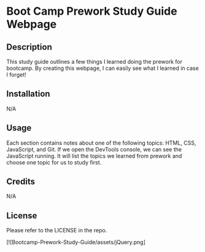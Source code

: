 # Boot Camp Prework Study Guide Webpage

## Description

This study guide outlines a few things I learned doing the prework for bootcamp. By creating this webpage, I can easily see what I learned in case I forget! 

## Installation

N/A

## Usage

Each section contains notes about one of the following topics: HTML, CSS, JavaScript, and Git. If we open the DevTools console, we can see the JavaScript running. It will list the topics we learned from prework and choose one topic for us to study first. 

## Credits

N/A

## License

Please refer to the LICENSE in the repo.

[![Bootcamp-Prework-Study-Guide/assets/jQuery.png]
